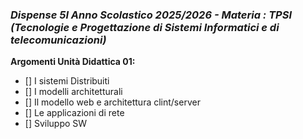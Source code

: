 ### *Dispense 5I Anno Scolastico 2025/2026 - Materia : TPSI (Tecnologie e Progettazione di Sistemi Informatici e di telecomunicazioni)*

**Argomenti Unità Didattica 01:**
- [] I sistemi Distribuiti
- [] I modelli architetturali
- [] Il modello web e architettura clint/server
- [] Le applicazioni di rete
- [] Sviluppo SW